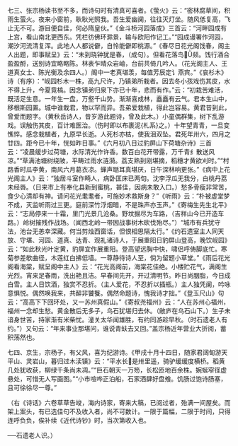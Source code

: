 <!-- { "loadSidebar": true } -->
七三、张宗杨读书至不多，而诗句时有清真可喜者。《萤火》云：“密林腐草间，积雨生萤火。夜来小窗前，耿耿光照我。吾生爱幽阒，往往灭灯坐。随风低复高，飞止无不可。游目便自佳，何必隋皇伙。”《金斗桥河园落成》三首云：“河畔园成有上宫，看山南北更西东。凭栏彷佛环滁景，输与欧阳作记工。”“园成谩署作河园，潮汐河流清复浑。此地人人都说僻，自怜能僻即桃源。”《春尽日花光阁饯春，阁主人出题，即事赋呈》云：“未到晓钟犹是春，（成句）。但看花落鸟频。饯行酒合盈盈酹，送别诗宜略略陈。林表乍晴众岩岫，台前共倚几吟人。（花光阁主人、王道真女士、陈光衡及余四人。）阁中一老真堪羡，每值芳辰定讠燕宾。”《哀杉木》诗（有序）：“岘园杉木一株，高九尺许，乃镇弟所栽者。因去冬小孩戏伤其皮，水不得上升，今夏竟槁。因念镇弟归泉下亦已十年，悲而有作。”云：“初栽苦难活，既活足生意。一年生一盘，万壑千山势。渐渐喜成林，矗矗有云气。君本生山中，移根斯园置。城中谁栽君，物以罕而异。吾弟爱栽植，得此岂容易。黄君昔到此，曾爱而题字。（黄秋岳诗人，昔岁游此题诗，曾及此木。）小童偶群集，树下乱游戏。误触伤其皮，百计难医治。（伤时即以布裹泥{札系}之。）十年望青青，一旦变憔悴。感念栽植者，九原早长逝。人死杉亦枯，使我泪双坠。君死年卅六，四月之廿四。距今已十年，恍如昨日事。”《六月初八日过豹屏山下荷塘杂诗》三首云：“凌晨缓步过荷塘，水际清光作许香。数百白花开带露，万千青纟散送风凉。”“草满池塘树绕陂，平畴过雨水涟漪。荔支熟到刚堪摘，稻穗才黄欲刈时。”“村路香时瓜李黄，南风六月葛衣凉。蝉声聒耳真堪厌，日午深林响更张。”《病中上花光阁主人》云：“独居斗室作畸人，病卧匡床已两旬。沈李浮瓜无我分，白桃丹荔未经唇。（日来市上有奉化县新到蜜桃，甚佳，因病未敢入口。）愁多骨瘦非常苦，食少心清却有神。请问花光耄耄者，可施妙术救斯身？”《听雨》云：“朴被虚堂梦不成，灭监听雨过三更。庭前深竹浮烟暗，不是珠声亦玉声。”《寄梅生先生北平》云：“志局停来一十霜，里门光景几沧桑。野坟掘尽为车路，（吉祥山今已开造车路。）岭树摧残作战场。（闻西北岭一带因战事树木砍伐殆尽。”）“城市有兵犹守法，池台无恙幸深藏。何当剪烛西窗话，但恨相思隔太行。”《约石遗室主人同天放、守堪、河园、道真、达青、观礼诸诗人，于展重阳日豹屏山登高，晚饮岘园》云：“如此秋光叶定黄，豹屏宜作展重阳。登高望远胸中快，啸侣呼俦脚底忙。寒菊参差欹曲径，木莲红白拂低墙。一尊静待诗人至，倘为留题小草堂。”《雨后花光阁看海棠，赋呈阁中主人》云：“花光高阁前，海棠花佳绝。小楼贮花气，满阁生光烈。宵来足春雨，洗出艳且洁。早春间先开，开过清明节。昨日尚胭脂，今日成白雪。主人日饮酒，独赏不忍折。（主人爱花，不忍折以插瓶。）主人独凭阑，吟咏意惧悦。偶然唤我来，共醉非饕餮。偶然命题诗，愧我诗才拙。”《登玉尺山》句云：“高高下下回环处，又一苏州真假山。”《寄叔尧福州》云：“人在苏州心福州，福州一念却生愁。黄金散后无多子，乌石犹堪归去休。（敝庐在乌石山下。）生子未谙身世苦，持家渐有米柴忧。潼关太华闻雄胜，有约同游趁早秋。（时石遗老人有约。”）又句云：“年来事业那堪问，谁说青蚨去又回。”盖宗杨近年营业大折阅，蓄积荡然也。

七四、京生，宗杨子，有父风，喜为纪游诗。《甲戌十月十四日，随家君阔甸游天平山、灵岩山，暮归过木渎镇》云：“平水长是卅里遥，骑驴缓缓度横桥。稻黄几处犹收获，柳绿千条尚未凋。”“巨石朝天一万笏，长松匝地百余株。婉蜒窄径虚悬处，可惜无人写画图。”“小市喧哗正泊船，石家酒肆好盘飧。饥肠过饱诗肠塞，且可徐徐尽一尊。”

（右《诗话》六卷草草告竣，海内诗家，寄来大稿，已阅过者，殆满一间屋矣。而架上案头，有已选佳句不及收入者，尚不可数计。一限于篇幅，二限于时间，只得连呼负负，俟补续《近代诗钞》时，当次第收入也。

──石遗老人识。）

